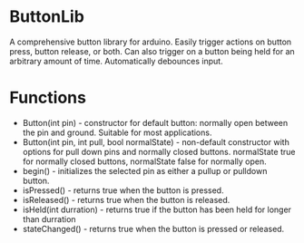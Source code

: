 # ButtonLib
A comprehensive button library for arduino. Easily trigger actions on button press, button release, or both. Can also trigger on a button being held for an arbitrary amount of time. Automatically debounces input.

# Functions
* Button(int pin) - constructor for default button: normally open between the pin and ground. Suitable for most applications.
* Button(int pin, int pull, bool normalState) - non-default constructor with options for pull down pins and normally closed buttons. normalState true for normally closed buttons, normalState false for normally open.
* begin() - initializes the selected pin as either a pullup or pulldown button.
* isPressed() - returns true when the button is pressed.
* isReleased() - returns true when the button is released.
* isHeld(int durration) - returns true if the button has been held for longer than durration
* stateChanged() - returns true when the button is pressed or released.
